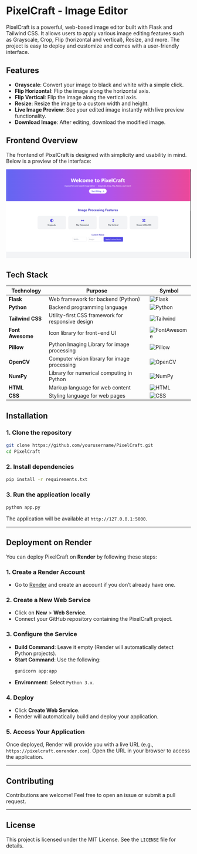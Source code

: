 # PixelCraft - Image Editor

PixelCraft is a powerful, web-based image editor built with Flask and Tailwind CSS. It allows users to apply various image editing features such as Grayscale, Crop, Flip (horizontal and vertical), Resize, and more. The project is easy to deploy and customize and comes with a user-friendly interface.



## Features

- **Grayscale**: Convert your image to black and white with a simple click.
- **Flip Horizontal**: Flip the image along the horizontal axis.
- **Flip Vertical**: Flip the image along the vertical axis.
- **Resize**: Resize the image to a custom width and height.
- **Live Image Preview**: See your edited image instantly with live preview functionality.
- **Download Image**: After editing, download the modified image.

## Frontend Overview
 
The frontend of PixelCraft is designed with simplicity and usability in mind. Below is a preview of the interface:

![Frontend Overview](./templates/FrontendView.png)

## Tech Stack

| **Technology**      | **Purpose**                                      | **Symbol**                         |
|---------------------|--------------------------------------------------|------------------------------------|
| **Flask**           | Web framework for backend (Python)               | ![Flask](https://img.shields.io/badge/Flask-000000?style=flat&logo=flask&logoColor=white) |
| **Python**          | Backend programming language                     | ![Python](https://img.shields.io/badge/Python-3776AB?style=flat&logo=python&logoColor=white) |
| **Tailwind CSS**    | Utility-first CSS framework for responsive design| ![Tailwind](https://img.shields.io/badge/Tailwind_CSS-06B6D4?style=flat&logo=tailwindcss&logoColor=white) |
| **Font Awesome**    | Icon library for front-end UI                    | ![FontAwesome](https://img.shields.io/badge/Font_Awesome-003D7B?style=flat&logo=font-awesome&logoColor=white) |
| **Pillow**          | Python Imaging Library for image processing      | ![Pillow](https://img.shields.io/badge/Pillow-FFB03B?style=flat&logo=pillow&logoColor=white) |
| **OpenCV**          | Computer vision library for image processing     | ![OpenCV](https://img.shields.io/badge/OpenCV-5C3EE8?style=flat&logo=opencv&logoColor=white) |
| **NumPy**           | Library for numerical computing in Python        | ![NumPy](https://img.shields.io/badge/NumPy-013243?style=flat&logo=numpy&logoColor=white) |
| **HTML**            | Markup language for web content                  | ![HTML](https://img.shields.io/badge/HTML-E34F26?style=flat&logo=html5&logoColor=white) |
| **CSS**             | Styling language for web pages                   | ![CSS](https://img.shields.io/badge/CSS-2965F1?style=flat&logo=css3&logoColor=white) |

## Installation

### 1. Clone the repository
```bash
git clone https://github.com/yourusername/PixelCraft.git
cd PixelCraft
```

### 2. Install dependencies
```bash
pip install -r requirements.txt
```

### 3. Run the application locally
```bash
python app.py
```

The application will be available at `http://127.0.0.1:5000`.

---

## Deployment on Render

You can deploy PixelCraft on **Render** by following these steps:

### 1. Create a Render Account
- Go to [Render](https://render.com) and create an account if you don’t already have one.

### 2. Create a New Web Service
- Click on **New** > **Web Service**.
- Connect your GitHub repository containing the PixelCraft project.

### 3. Configure the Service
- **Build Command**: Leave it empty (Render will automatically detect Python projects).
- **Start Command**: Use the following:
  ```bash
  gunicorn app:app
  ```
- **Environment**: Select `Python 3.x`.

### 4. Deploy
- Click **Create Web Service**.
- Render will automatically build and deploy your application.

### 5. Access Your Application
Once deployed, Render will provide you with a live URL (e.g., `https://pixelcraft.onrender.com`). Open the URL in your browser to access the application.

---

## Contributing

Contributions are welcome! Feel free to open an issue or submit a pull request.

---

## License

This project is licensed under the MIT License. See the `LICENSE` file for details.